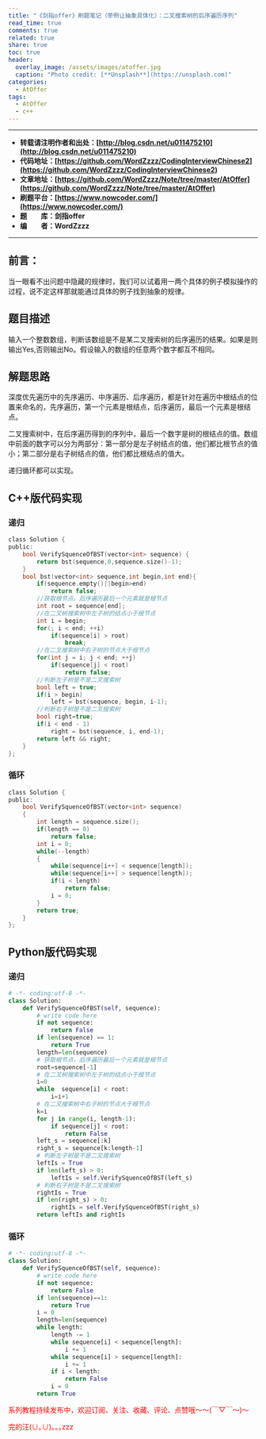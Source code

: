 ```yaml
---
title: "《剑指offer》刷题笔记（举例让抽象具体化）：二叉搜索树的后序遍历序列"
read_time: true
comments: true
related: true
share: true
toc: true
header:
  overlay_image: /assets/images/atoffer.jpg
  caption: "Photo credit: [**Unsplash**](https://unsplash.com)"
categories:
  - AtOffer
tags:
  - AtOffer
  - c++
---
```


----------

- **转载请注明作者和出处：[http://blog.csdn.net/u011475210](http://blog.csdn.net/u011475210)**
- **代码地址：[https://github.com/WordZzzz/CodingInterviewChinese2](https://github.com/WordZzzz/CodingInterviewChinese2)**
- **文章地址：[https://github.com/WordZzzz/Note/tree/master/AtOffer](https://github.com/WordZzzz/Note/tree/master/AtOffer)**
- **刷题平台：[https://www.nowcoder.com/](https://www.nowcoder.com/)**
- **题&emsp;&emsp;库：剑指offer**
- **编&emsp;&emsp;者：WordZzzz**

----------

## 前言：

当一眼看不出问题中隐藏的规律时，我们可以试着用一两个具体的例子模拟操作的过程，说不定这样那就能通过具体的例子找到抽象的规律。

## 题目描述

输入一个整数数组，判断该数组是不是某二叉搜索树的后序遍历的结果。如果是则输出Yes,否则输出No。假设输入的数组的任意两个数字都互不相同。

## 解题思路

深度优先遍历中的先序遍历、中序遍历、后序遍历，都是针对在遍历中根结点的位置来命名的，先序遍历，第一个元素是根结点，后序遍历，最后一个元素是根结点。

二叉搜索树中，在后序遍历得到的序列中，最后一个数字是树的根结点的值。数组中前面的数字可以分为两部分：第一部分是左子树结点的值，他们都比根节点的值小；第二部分是右子树结点的值，他们都比根结点的值大。

递归循环都可以实现。

## C++版代码实现

### 递归

```c
class Solution {
public:
    bool VerifySquenceOfBST(vector<int> sequence) {
        return bst(sequence,0,sequence.size()-1);
    }
    bool bst(vector<int> sequence,int begin,int end){
        if(sequence.empty()||begin>end)
            return false;
        //获取根节点，后序遍历最后一个元素就是根节点
        int root = sequence[end];
        //在二叉树搜索树中左子树的结点小于根节点
        int i = begin;
        for(; i < end; ++i)
            if(sequence[i] > root)
                break;
        //在二叉搜索树中右子树的节点大于根节点
        for(int j = i; j < end; ++j)
            if(sequence[j] < root)
                return false;
        //判断左子树是不是二叉搜索树
        bool left = true;
        if(i > begin)
            left = bst(sequence, begin, i-1);
        //判断右子树是不是二叉搜索树
        bool right=true;
        if(i < end - 1)
            right = bst(sequence, i, end-1);
        return left && right;
    }
};
```

### 循环

```c
class Solution {
public:
    bool VerifySquenceOfBST(vector<int> sequence)
    {
        int length = sequence.size();
        if(length == 0)
            return false;
        int i = 0;
        while(--length)
        {
            while(sequence[i++] < sequence[length]);
            while(sequence[i++] > sequence[length]);
            if(i < length)
                return false;
            i = 0;
        }
        return true;
    }
};
```

## Python版代码实现

### 递归

```python
# -*- coding:utf-8 -*-
class Solution:
    def VerifySquenceOfBST(self, sequence):
        # write code here
        if not sequence:
            return False
        if len(sequence) == 1:
            return True
        length=len(sequence)
        # 获取根节点，后序遍历最后一个元素就是根节点
        root=sequence[-1]
        # 在二叉树搜索树中左子树的结点小于根节点
        i=0
        while  sequence[i] < root:
            i=i+1
        # 在二叉搜索树中右子树的节点大于根节点
        k=i
        for j in range(i, length-1):
            if sequence[j] < root:
                return False
        left_s = sequence[:k]
        right_s = sequence[k:length-1]
        # 判断左子树是不是二叉搜索树
        leftIs = True
        if len(left_s) > 0:
            leftIs = self.VerifySquenceOfBST(left_s)
        # 判断右子树是不是二叉搜索树
        rightIs = True
        if len(right_s) > 0:
            rightIs = self.VerifySquenceOfBST(right_s)
        return leftIs and rightIs
```

### 循环

```python
# -*- coding:utf-8 -*-
class Solution:
    def VerifySquenceOfBST(self, sequence):
        # write code here
        if not sequence:
            return False
        if len(sequence)==1:
            return True
        i = 0
        length=len(sequence)
        while length:
            length -= 1
            while sequence[i] < sequence[length]:
                i += 1
            while sequence[i] > sequence[length]:
                i += 1
            if i < length:
                return False
            i = 0
        return True
```


<span style="color: red">系列教程持续发布中，欢迎订阅、关注、收藏、评论、点赞哦～～(￣▽￣～)～</span>

<span style="color: red">完的汪(∪｡∪)｡｡｡zzz</span>